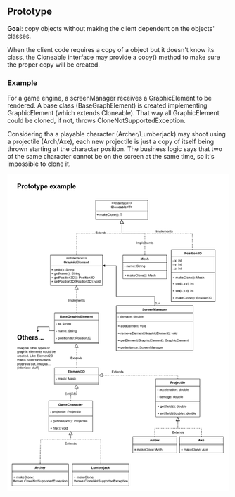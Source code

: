 ## Prototype

**Goal**: copy objects without making the client dependent on the objects' classes.

When the client code requires a copy of a object but it doesn't know its class,
the Cloneable interface may provide a copy() method to make sure the proper copy
will be created.

### Example

For a game engine, a screenManager receives a GraphicElement to be rendered. A 
base class (BaseGraphElement) is created implementing GraphicElement (which extends Cloneable).
That way all GraphicElement could be cloned, if not, throws CloneNotSupportedException.

Considering tha a playable character (Archer/Lumberjack) may shoot using a projectile (Arch/Axe),
each new projectile is just a copy of itself being thrown starting at the character
position. The business logic says that two of the same character cannot be on the screen at 
the same time, so it's impossible to clone it.


![Game engine prototype example](example.png "Game engine prototype example")